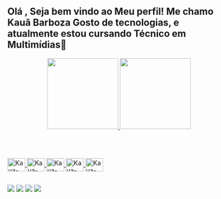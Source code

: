 <h2> Olá , Seja bem vindo ao Meu perfil! Me chamo Kauã Barboza 
Gosto de tecnologias, e atualmente estou cursando Técnico em Multimídias📱</h2>

 <div align="center">
 <a href=https://github.com/KauaBarboza03>
 <img height="160em" src="https://github-readme-stats.vercel.app/api/top-langs/?username=KauaBarboza03&layout=compact&langs_count=7&theme=black"/>
 <img height="160em" src="https://github-readme-stats.vercel.app/api?username=KauaBarboza03&show_icons=true&theme=black&include_all_commits=true&count_private=true""/>
</div>
<br>

##

<div style="display: inline_block"><br>
 <img align="center" alt="Kaua-figma" height="30" width="40" src="https://cdn.jsdelivr.net/gh/devicons/devicon@latest/icons/figma/figma-original.svg" />
 <img align="center" alt="Kaua-html" height="30" width="40" src="https://cdn.jsdelivr.net/gh/devicons/devicon@latest/icons/html5/html5-original.svg"/>
 <img align="center" alt="Kaua-css" height="30" width="40" src="https://cdn.jsdelivr.net/gh/devicons/devicon@latest/icons/css3/css3-original.svg"/>
 <img align="center" alt="Kaua-javascript" height="30" width="40" src="https://cdn.jsdelivr.net/gh/devicons/devicon@latest/icons/javascript/javascript-original.svg" />
 <img align="center" alt="Kaua-github" height="30" width="40" src="https://cdn.jsdelivr.net/gh/devicons/devicon@latest/icons/github/github-original.svg"/>
 
 </div>

 ##
 
 <div> 
  <a href="https://www.instagram.com" target="_blank"><img src="https://img.shields.io/badge/-Instagram-%23E4405F?style=for-the-badge&logo=instagram&logoColor=white" target="_blank"></a>
 <a href="" target="_blank"><img src="https://img.shields.io/badge/Discord-7289DA?style=for-the-badge&logo=discord&logoColor=white" target="_blank"></a> 
  <a href = ""><img src="https://img.shields.io/badge/-Gmail-%23333?style=for-the-badge&logo=gmail&logoColor=white" target="_blank"></a>
  <a href="" target="_blank"><img src="https://img.shields.io/badge/-LinkedIn-%230077B5?style=for-the-badge&logo=linkedin&logoColor=white" target="_blank"></a> 
</div>
  
 
                                                        

